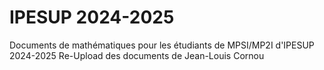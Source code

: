 # IPESUP 2024-2025
Documents de mathématiques pour les étudiants de MPSI/MP2I d'IPESUP 2024-2025
Re-Upload des documents de Jean-Louis Cornou
